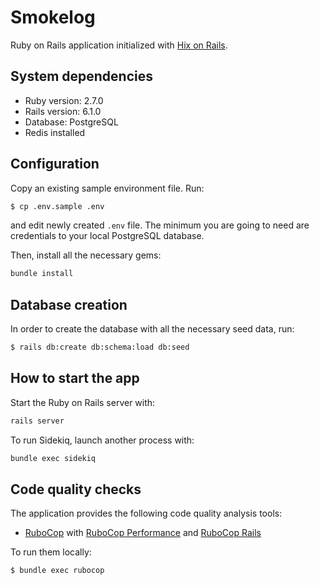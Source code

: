 # Smokelog

Ruby on Rails application initialized with [Hix on Rails][hixonrails].

## System dependencies

- Ruby version: 2.7.0
- Rails version: 6.1.0
- Database: PostgreSQL
- Redis installed

## Configuration

Copy an existing sample environment file. Run:
```bash
$ cp .env.sample .env
```

and edit newly created `.env` file. The minimum you are going to need are
credentials to your local PostgreSQL database.

Then, install all the necessary gems:
```bash
bundle install
```

## Database creation

In order to create the database with all the necessary seed data, run:
```bash
$ rails db:create db:schema:load db:seed
```

## How to start the app

Start the Ruby on Rails server with:
```bash
rails server
```
To run Sidekiq, launch another process with:
```bash
bundle exec sidekiq
```

## Code quality checks

The application provides the following code quality analysis tools:

- [RuboCop][rubocop] with [RuboCop Performance][rubocop-performance] and [RuboCop Rails][rubocop-rails]

To run them locally:

```bash
$ bundle exec rubocop
```

[hixonrails]: https://hixonrails.com
[rubocop]: https://github.com/rubocop-hq/rubocop
[rubocop-performance]: https://github.com/rubocop-hq/rubocop-performance
[rubocop-rails]: https://github.com/rubocop-hq/rubocop-rails
